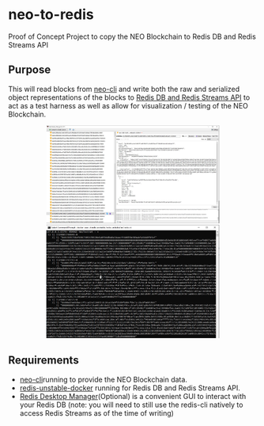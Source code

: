 # neo-to-redis
Proof of Concept Project to copy the NEO Blockchain to Redis DB and Redis Streams API

## Purpose
This will read blocks from [neo-cli](https://github.com/neo-project/neo-cli) and write both the raw and serialized object representations of the blocks to [Redis DB and Redis Streams API](https://github.com/antirez/redis) to act as a test harness as well as allow for visualization / testing of the NEO Blockchain.

<p align="center">
  <img src="NeoRedis.JPG" width="350" />
  <img src="NeoRedisStreams.JPG" width="350"/>
</p>

## Requirements
- [neo-cli](https://github.com/neo-project/neo-cli)running to provide the NEO Blockchain data.
- [redis-unstable-docker](https://github.com/gubanotorious/redis-unstable-docker) running for Redis DB and Redis Streams API.
- [Redis Desktop Manager](https://redisdesktop.com/)(Optional) is a convenient GUI to interact with your Redis DB (note: you will need to still use the redis-cli natively to access Redis Streams as of the time of writing)
